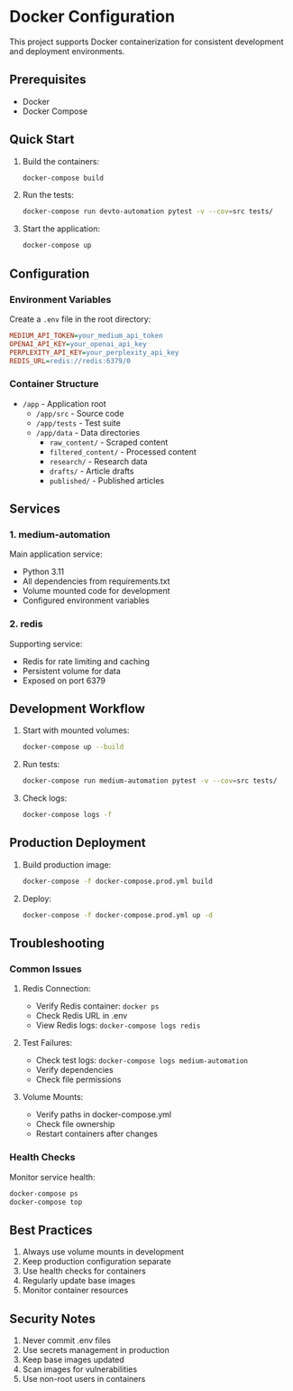 # Docker Configuration

This project supports Docker containerization for consistent development and deployment environments.

## Prerequisites

- Docker
- Docker Compose

## Quick Start

1. Build the containers:
   ```bash
   docker-compose build
   ```

2. Run the tests:
   ```bash
   docker-compose run devto-automation pytest -v --cov=src tests/
   ```

3. Start the application:
   ```bash
   docker-compose up
   ```

## Configuration

### Environment Variables

Create a `.env` file in the root directory:
```ini
MEDIUM_API_TOKEN=your_medium_api_token
OPENAI_API_KEY=your_openai_api_key
PERPLEXITY_API_KEY=your_perplexity_api_key
REDIS_URL=redis://redis:6379/0
```

### Container Structure

- `/app` - Application root
  - `/app/src` - Source code
  - `/app/tests` - Test suite
  - `/app/data` - Data directories
    - `raw_content/` - Scraped content
    - `filtered_content/` - Processed content
    - `research/` - Research data
    - `drafts/` - Article drafts
    - `published/` - Published articles

## Services

### 1. medium-automation

Main application service:
- Python 3.11
- All dependencies from requirements.txt
- Volume mounted code for development
- Configured environment variables

### 2. redis

Supporting service:
- Redis for rate limiting and caching
- Persistent volume for data
- Exposed on port 6379

## Development Workflow

1. Start with mounted volumes:
   ```bash
   docker-compose up --build
   ```

2. Run tests:
   ```bash
   docker-compose run medium-automation pytest -v --cov=src tests/
   ```

3. Check logs:
   ```bash
   docker-compose logs -f
   ```

## Production Deployment

1. Build production image:
   ```bash
   docker-compose -f docker-compose.prod.yml build
   ```

2. Deploy:
   ```bash
   docker-compose -f docker-compose.prod.yml up -d
   ```

## Troubleshooting

### Common Issues

1. Redis Connection:
   - Verify Redis container: `docker ps`
   - Check Redis URL in .env
   - View Redis logs: `docker-compose logs redis`

2. Test Failures:
   - Check test logs: `docker-compose logs medium-automation`
   - Verify dependencies
   - Check file permissions

3. Volume Mounts:
   - Verify paths in docker-compose.yml
   - Check file ownership
   - Restart containers after changes

### Health Checks

Monitor service health:
```bash
docker-compose ps
docker-compose top
```

## Best Practices

1. Always use volume mounts in development
2. Keep production configuration separate
3. Use health checks for containers
4. Regularly update base images
5. Monitor container resources

## Security Notes

1. Never commit .env files
2. Use secrets management in production
3. Keep base images updated
4. Scan images for vulnerabilities
5. Use non-root users in containers